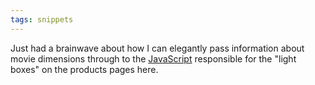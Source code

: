 ```yaml
---
tags: snippets
---
```


Just had a brainwave about how I can elegantly pass information about movie dimensions through to the [JavaScript](/wiki/JavaScript) responsible for the "light boxes" on the products pages here.
